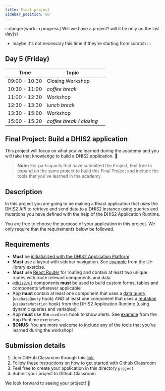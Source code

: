 ```yaml
---
title: Final project
sidebar_position: 80
---
```


:::danger[work in progress]
Will we have a project? will it be only on the last day(s)
- maybe it's not necessary this time if they're starting from scratch
:::

## Day 5 (Friday)
| Time | Topic | |
| --- | --- | --- |
| 09:00 - 10:30 | Closing Workshop | |
| 10:30 - 11:00 | _coffee break_ | |
| 11:00 - 12:30 | Workshop | |
| 12:30 - 13:30 | _lunch break_ | |
| 13:30 - 15:00 | Workshop | |
| 15:00 - 15:30 | _coffee break / closing_ | |

## Final Project: Build a DHIS2 application

This project will focus on what you've learned during the academy and you will take that knowledge to build a DHIS2 application. 🎊

> **Note:** For participants that have submitted the Project, feel free to expand on the same project to build this Final Project and include the tools that you've learned in the academy.

## Description

In this project you are going to be making a React application that uses the DHIS2 API to retrieve and send data to a DHIS2 instance using queries and mutations you have defined with the help of the DHIS2 Application Runtime.

You are free to choose the purpose of your application in this project. We only require that the requirements below be followed.

## Requirements

- **Must** be [initiatialized with the DHIS2 Application Platform](../resources/GET_STARTED.md)
- **Must** use a layout with sidebar navigation. See [example](./02-ui-library.md) from the UI-library exercise.
- **Must** use [React Router](https://reactrouter.com/web/guides/quick-start) for routing and contain at least two unique routes with route relevant components and data
- [`@dhis2/ui`](https://ui.dhis2.nu/demo/) components **must**
  be used to build custom forms, tables and components wherever applicable
- App **must** contain at least one component that uses a [data query](https://runtime.dhis2.nu/#/hooks/useDataQuery) (`useDataQuery` hook) _AND_ at least one component that uses a [mutation](https://runtime.dhis2.nu/#/hooks/useDataMutation) (`useDataMutation` hook) from the DHIS2 Application Runtime (using dynamic queries and variables)
- App **must** use the `useAlert` hook to show alerts. See [example](https://github.com/dhis2/academy-web-app-dev-2022/tree/main/workshop/05-advanced-app-runtime/exercises-solution) from the App Runtime exercises.
- **BONUS:** You are more welcome to include any of the tools that you've learned during the workshop!

## Submission details

1. Join GitHub Classroom through this [link](https://classroom.github.com/a/EQw8Kv6H).
2. Follow these [instructions](../resources/GET_STARTED.md) on how to get started with Github Classroom
3. Feel free to create your application in this directory `project`
4. Submit your project to Github Classroom

We look forward to seeing your project! 😬

